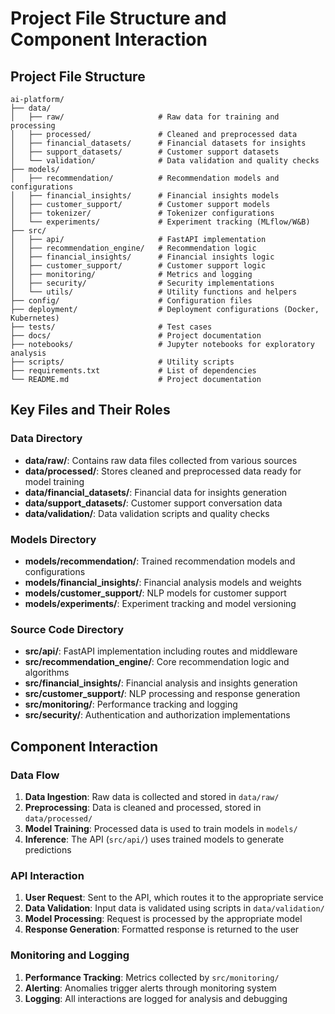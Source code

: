 # Project File Structure and Component Interaction

## Project File Structure

```
ai-platform/
├── data/
│   ├── raw/                     # Raw data for training and processing
│   ├── processed/               # Cleaned and preprocessed data
│   ├── financial_datasets/      # Financial datasets for insights
│   ├── support_datasets/        # Customer support datasets
│   └── validation/              # Data validation and quality checks
├── models/
│   ├── recommendation/          # Recommendation models and configurations
│   ├── financial_insights/      # Financial insights models
│   ├── customer_support/        # Customer support models
│   ├── tokenizer/               # Tokenizer configurations
│   └── experiments/             # Experiment tracking (MLflow/W&B)
├── src/
│   ├── api/                     # FastAPI implementation
│   ├── recommendation_engine/   # Recommendation logic
│   ├── financial_insights/      # Financial insights logic
│   ├── customer_support/        # Customer support logic
│   ├── monitoring/              # Metrics and logging
│   ├── security/                # Security implementations
│   └── utils/                   # Utility functions and helpers
├── config/                      # Configuration files
├── deployment/                  # Deployment configurations (Docker, Kubernetes)
├── tests/                       # Test cases
├── docs/                        # Project documentation
├── notebooks/                   # Jupyter notebooks for exploratory analysis
├── scripts/                     # Utility scripts
├── requirements.txt             # List of dependencies
└── README.md                    # Project documentation
```

## Key Files and Their Roles

### Data Directory
- **data/raw/**: Contains raw data files collected from various sources
- **data/processed/**: Stores cleaned and preprocessed data ready for model training
- **data/financial_datasets/**: Financial data for insights generation
- **data/support_datasets/**: Customer support conversation data
- **data/validation/**: Data validation scripts and quality checks

### Models Directory
- **models/recommendation/**: Trained recommendation models and configurations
- **models/financial_insights/**: Financial analysis models and weights
- **models/customer_support/**: NLP models for customer support
- **models/experiments/**: Experiment tracking and model versioning

### Source Code Directory
- **src/api/**: FastAPI implementation including routes and middleware
- **src/recommendation_engine/**: Core recommendation logic and algorithms
- **src/financial_insights/**: Financial analysis and insights generation
- **src/customer_support/**: NLP processing and response generation
- **src/monitoring/**: Performance tracking and logging
- **src/security/**: Authentication and authorization implementations

## Component Interaction

### Data Flow
1. **Data Ingestion**: Raw data is collected and stored in `data/raw/`
2. **Preprocessing**: Data is cleaned and processed, stored in `data/processed/`
3. **Model Training**: Processed data is used to train models in `models/`
4. **Inference**: The API (`src/api/`) uses trained models to generate predictions

### API Interaction
1. **User Request**: Sent to the API, which routes it to the appropriate service
2. **Data Validation**: Input data is validated using scripts in `data/validation/`
3. **Model Processing**: Request is processed by the appropriate model
4. **Response Generation**: Formatted response is returned to the user

### Monitoring and Logging
1. **Performance Tracking**: Metrics collected by `src/monitoring/`
2. **Alerting**: Anomalies trigger alerts through monitoring system
3. **Logging**: All interactions are logged for analysis and debugging